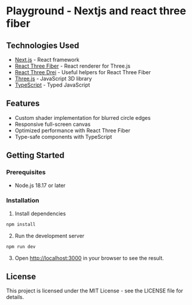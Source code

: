 # Playground - Nextjs and react three fiber

## Technologies Used

- [Next.js](https://nextjs.org/) - React framework
- [React Three Fiber](https://github.com/pmndrs/react-three-fiber) - React renderer for Three.js
- [React Three Drei](https://github.com/pmndrs/drei) - Useful helpers for React Three Fiber
- [Three.js](https://threejs.org/) - JavaScript 3D library
- [TypeScript](https://www.typescriptlang.org/) - Typed JavaScript

## Features

- Custom shader implementation for blurred circle edges
- Responsive full-screen canvas
- Optimized performance with React Three Fiber
- Type-safe components with TypeScript

## Getting Started

### Prerequisites

- Node.js 18.17 or later

### Installation

1. Install dependencies

```bash
npm install
```

2. Run the development server

```bash
npm run dev
```

3. Open [http://localhost:3000](http://localhost:3000) in your browser to see the result.

## License

This project is licensed under the MIT License - see the LICENSE file for details.
